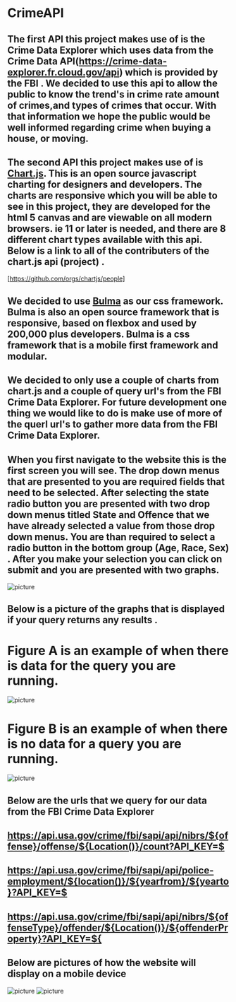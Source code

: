 # CrimeAPI

## The first API this project makes use of is the Crime Data Explorer which uses data from the Crime Data API(https://crime-data-explorer.fr.cloud.gov/api) which is provided by the FBI . We decided to use this api to allow the public to know the trend's in crime rate amount of crimes,and types of crimes that occur. With that information we hope the public would be well informed regarding crime when buying a house, or moving.

## The second API this project makes use of is [Chart.js](https://www.chartjs.org/). This is an open source javascript charting for designers and developers. The charts are responsive which you will be able to see in this project, they are developed for the html 5 canvas and are viewable on all modern browsers. ie 11 or later is needed, and there are 8 different chart types available with this api. Below is a link to all of the contributers of the chart.js api (project) .

[https://github.com/orgs/chartjs/people]

## We decided to use [Bulma](https://bulma.io/) as our css framework. Bulma is also an open source framework that is responsive, based on flexbox and used by 200,000 plus developers. Bulma is a css framework that is a mobile first framework and modular.

## We decided to only use a couple of charts from chart.js and a couple of query url's from the FBI Crime Data Explorer. For future development one thing we would like to do is make use of more of the querl url's to gather more data from the FBI Crime Data Explorer.

## When you first navigate to the website this is the first screen you will see. The drop down menus that are presented to you are required fields that need to be selected. After selecting the state radio button you are presented with two drop down menus titled State and Offence that we have already selected a value from those drop down menus. You are than required to select a radio button in the bottom group (Age, Race, Sex) . After you make your selection you can click on submit and you are presented with two graphs.

![picture](https://maxsem4.github.io/CrimeAPI/readmeImgs/crimeApi2.jpg)

## Below is a picture of the graphs that is displayed if your query returns any results .

# Figure A is an example of when there is data for the query you are running.

![picture](https://maxsem4.github.io/CrimeAPI/readmeImgs//crimeApi3.jpg)

# Figure B is an example of when there is no data for a query you are running.

![picture](https://maxsem4.github.io/CrimeAPI/readmeImgs/crimeApi5.jpg)

## Below are the urls that we query for our data from the FBI Crime Data Explorer

## https://api.usa.gov/crime/fbi/sapi/api/nibrs/${offense}/offense/${Location()}/count?API_KEY=$

## https://api.usa.gov/crime/fbi/sapi/api/police-employment/${location()}/${yearfrom}/${yearto}?API_KEY=$

## https://api.usa.gov/crime/fbi/sapi/api/nibrs/${offenseType}/offender/${Location()}/${offenderProperty}?API_KEY=${

## Below are pictures of how the website will display on a mobile device

![picture](https://maxsem4.github.io/CrimeAPI/readmeImgs//crimeApi6.jpg) ![picture](https://maxsem4.github.io/CrimeAPI/readmeImgs//crimeApi7.jpg)
